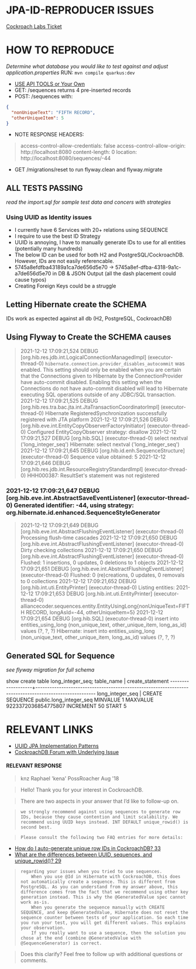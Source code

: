 # JPA-ID-REPRODUCER ISSUES
[Cockroach Labs Ticket](https://support.cockroachlabs.com/hc/en-us/requests/10751)

# HOW TO REPRODUCE
_Determine what database you would like to test against and adjust application.properties_
RUN: `mvn compile quarkus:dev`
- [USE API TOOLS or Your Own](http://localhost:8080/1/swagger-ui)
- GET: /sequences returns 4 pre-inserted records
- POST: /sequences with:
```json
{
  "nonUniqueText": "FIFTH RECORD",
  "otherUniqueItem": 5
}
```
- NOTE RESPONSE HEADERS:
>  access-control-allow-credentials: false
>  access-control-allow-origin: http://localhost:8080
>  content-length: 0
>  location: http://localhost:8080/sequences/-44

- GET ​/migrations​/reset to run flyway.clean and flyway.migrate

## ALL TESTS PASSING
_read the import.sql for sample test data and concers with strategies_
### Using UUID as Identity issues
- I currently have 6 Services with 20+ relations using SEQUENCE
- I require to use the best ID Strategy
- UUID is annoying, I have to manually generate IDs to use for all entities (potentially many hundreds)
- The below ID can be used for both H2 and PostgreSQL/CockroachDB. However, IDs are not easily referencable.
- 5745a8efdfba43189a1ca7de656d5e70 -> 5745a8ef-dfba-4318-9a1c-a7de656d5e70 in DB & JSON Output (all the dash placement could cause typos)
- Creating Foreign Keys could be a struggle

## Letting Hibernate create the SCHEMA
IDs work as expected against all db (H2, PostgreSQL, CockroachDB)

## Using Flyway to Create the SCHEMA causes
> 2021-12-12 17:09:21,524 DEBUG [org.hib.res.jdb.int.LogicalConnectionManagedImpl] (executor-thread-0) `hibernate.connection.provider_disables_autocommit` was enabled.  This setting should only be enabled when you are certain that the Connections given to Hibernate by the ConnectionProvider have auto-commit disabled.  Enabling this setting when the Connections do not have auto-commit disabled will lead to Hibernate executing SQL operations outside of any JDBC/SQL transaction.
> 2021-12-12 17:09:21,525 DEBUG [org.hib.res.tra.bac.jta.int.JtaTransactionCoordinatorImpl] (executor-thread-0) Hibernate RegisteredSynchronization successfully registered with JTA platform
> 2021-12-12 17:09:21,526 DEBUG [org.hib.eve.int.EntityCopyObserverFactoryInitiator] (executor-thread-0) Configured EntityCopyObserver strategy: disallow
> 2021-12-12 17:09:21,527 DEBUG [org.hib.SQL] (executor-thread-0) 
>    select
>        nextval ('long_integer_seq')
> Hibernate:
>    select
>        nextval ('long_integer_seq')
> 2021-12-12 17:09:21,645 DEBUG [org.hib.id.enh.SequenceStructure] (executor-thread-0) Sequence value obtained: 5
> 2021-12-12 17:09:21,646 DEBUG [org.hib.res.jdb.int.ResourceRegistryStandardImpl] (executor-thread-0) HHH000387: ResultSet's statement was not registered
### 2021-12-12 17:09:21,647 DEBUG [org.hib.eve.int.AbstractSaveEventListener] (executor-thread-0) Generated identifier: -44, using strategy: org.hibernate.id.enhanced.SequenceStyleGenerator
> 2021-12-12 17:09:21,649 DEBUG [org.hib.eve.int.AbstractFlushingEventListener] (executor-thread-0) Processing flush-time cascades
> 2021-12-12 17:09:21,650 DEBUG [org.hib.eve.int.AbstractFlushingEventListener] (executor-thread-0) Dirty checking collections
> 2021-12-12 17:09:21,650 DEBUG [org.hib.eve.int.AbstractFlushingEventListener] (executor-thread-0) Flushed: 1 insertions, 0 updates, 0 deletions to 1 objects
> 2021-12-12 17:09:21,651 DEBUG [org.hib.eve.int.AbstractFlushingEventListener] (executor-thread-0) Flushed: 0 (re)creations, 0 updates, 0 removals to 0 collections
> 2021-12-12 17:09:21,652 DEBUG [org.hib.int.uti.EntityPrinter] (executor-thread-0) Listing entities:
> 2021-12-12 17:09:21,653 DEBUG [org.hib.int.uti.EntityPrinter] (executor-thread-0) alliancecoder.sequences.entity.EntityUsingLong{nonUniqueText=FIFTH RECORD, longAsId=-44, otherUniqueItem=5}
> 2021-12-12 17:09:21,654 DEBUG [org.hib.SQL] (executor-thread-0) 
>     insert 
>     into
>         entities_using_long
>         (non_unique_text, other_unique_item, long_as_id)
>     values
>         (?, ?, ?)
> Hibernate: 
>     insert
>     into
>         entities_using_long
>         (non_unique_text, other_unique_item, long_as_id)
>     values
>         (?, ?, ?)

## Generated SQL for Sequence
_see flyway migration for full schema_

show create table long_integer_seq;
     table_name    |                                           create_statement
-------------------+-------------------------------------------------------------------------------------------------------
  long_integer_seq | CREATE SEQUENCE public.long_integer_seq MINVALUE 1 MAXVALUE 9223372036854775807 INCREMENT 50 START 5

# RELEVANT LINKS
- [UUID JPA Implementation Patterns](https://dzone.com/articles/jpa-implementation-patterns-6)
- [CockroachDB Forum with Underlying Issue](https://forum.cockroachlabs.com/t/hibernate-sequence-generator-returns-negative-number-and-ignore-unique-rowid/1885)
#### RELEVANT RESPONSE
> knz
> Raphael 'kena' PossRoacher
> Aug '18

> Hello!
> Thank you for your interest in CockroachDB.

> There are two aspects in your answer that I’d like to follow-up on.

>     we strongly recommend against using sequences to generate row IDs, because they cause contention and limit scalability. We recommend using UUID keys instead. INT DEFAULT unique_rowid() is second best.

>     Please consult the following two FAQ entries for more details:
- [How do I auto-generate unique row IDs in CockroachDB? 33](https://www.cockroachlabs.com/docs/stable/sql-faqs.html#how-do-i-auto-generate-unique-row-ids-in-cockroachdb)
- [What are the differences between UUID, sequences, and unique_rowid()? 29](https://www.cockroachlabs.com/docs/stable/sql-faqs.html#what-are-the-differences-between-uuid-sequences-and-unique_rowid)

>     regarding your issues when you tried to use sequences.
>         When you use @Id in Hibernate with CockroachDB, this does not automatically create a sequence. This is different from PostgreSQL. As you can understand from my answer above, this difference comes from the fact that we recommend using other key generation instead. This is why the @GeneratedValue spec cannot work as-is.
>         When you generate the sequence manually with CREATE SEQUENCE, and keep @GeneratedValue, Hibernate does not reset the sequence counter between tests of your application. So each time you run your test, you will get different values. This explains your observation.
>         If you really want to use a sequence, then the solution you chose at the end (combine @GeneratedValue with @SequenceGenerator) is correct.

> Does this clarify? Feel free to follow up with additional questions or comments.